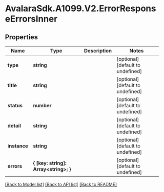 # AvalaraSdk.A1099.V2.ErrorResponseErrorsInner

## Properties

Name | Type | Description | Notes
------------ | ------------- | ------------- | -------------
**type** | **string** |  | [optional] [default to undefined]
**title** | **string** |  | [optional] [default to undefined]
**status** | **number** |  | [optional] [default to undefined]
**detail** | **string** |  | [optional] [default to undefined]
**instance** | **string** |  | [optional] [default to undefined]
**errors** | **{ [key: string]: Array&lt;string&gt;; }** |  | [optional] [default to undefined]

[[Back to Model list]](../../../README.md#documentation-for-models) [[Back to API list]](../../../README.md#documentation-for-api-endpoints) [[Back to README]](../../../README.md)

